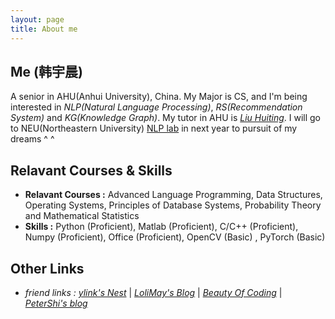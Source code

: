 ```yaml
---
layout: page
title: About me
---
```


## Me (韩宇晨)
A senior in AHU(Anhui University), China. My Major is CS, and I'm being interested in *NLP(Natural Language Processing)*, *RS(Recommendation System)* and *KG(Knowledge Graph)*. My tutor in AHU is [*Liu Huiting*](http://cs.ahu.edu.cn/7d/7e/c11202a163198/page.htm). I will go to NEU(Northeastern University) [NLP lab](http://www.nlplab.com/) in next year to pursuit of my dreams ^ ^  

## Relavant Courses & Skills
- **Relavant Courses :** Advanced Language Programming, Data Structures, Operating Systems, Principles of Database Systems, Probability Theory and Mathematical Statistics
- **Skills :**  Python (Proficient), Matlab (Proficient), C/C++ (Proficient), Numpy (Proficient), Office (Proficient), OpenCV (Basic) , PyTorch (Basic)

## Other Links
- *friend links :*
[*ylink's Nest*](http://ylinknest.top/) | [*LoliMay's Blog*](https://www.lolimay.cn) | [*Beauty Of Coding*](https://bofc.tech/) | [*PeterShi's blog*](http://littleblackte.com/)
